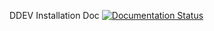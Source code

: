 DDEV Installation Doc
[![Documentation Status](https://readthedocs.org/projects/devenv-docs/badge/?version=latest)](https://devenv-docs.readthedocs.io/en/latest/?badge=latest)
